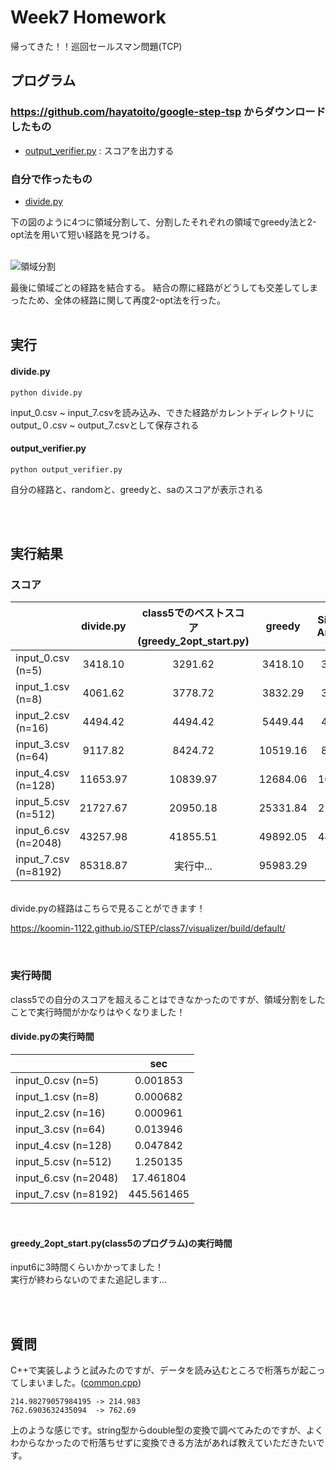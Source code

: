 # Week7 Homework
帰ってきた！！巡回セールスマン問題(TCP)

## プログラム
### https://github.com/hayatoito/google-step-tsp からダウンロードしたもの
- [output_verifier.py](https://github.com/koomin-1122/STEP/blob/main/class5/output_verifier.py) : スコアを出力する

### 自分で作ったもの
- [divide.py](https://github.com/koomin-1122/STEP/blob/main/class7/divide.py) 

下の図のように4つに領域分割して、分割したそれぞれの領域でgreedy法と2-opt法を用いて短い経路を見つける。<br><br>


![領域分割](https://user-images.githubusercontent.com/70313656/123937216-e7c7fb80-d9d0-11eb-9672-b4f0a3ab1277.png)

最後に領域ごとの経路を結合する。
結合の際に経路がどうしても交差してしまったため、全体の経路に関して再度2-opt法を行った。<br><br>



## 実行
#### divide.py

```
python divide.py
```
input_0.csv ~ input_7.csvを読み込み、できた経路がカレントディレクトリにoutput_０.csv ~ output_7.csvとして保存される<br>


#### output_verifier.py
```
python output_verifier.py 
```
自分の経路と、randomと、greedyと、saのスコアが表示される

<br><br>

## 実行結果
### スコア
|                     | divide.py | class5でのベストスコア<br>(greedy_2opt_start.py)|greedy | Simulated<br>Annealing | 
| ---------------     | :-----------------: | :----: | :----: | :-----------------: | 
| input_0.csv (n=5)   |3418.10|3291.62|3418.10 |3291.62              | 
| input_1.csv (n=8)   |4061.62|3778.72|3832.29 |3778.72              | 
| input_2.csv (n=16)  | 4494.42|4494.42|5449.44 |4494.42              | 
| input_3.csv (n=64)  |9117.82|8424.72|10519.16|8150.91              | 
| input_4.csv (n=128) |11653.97|10839.97|12684.06|10675.29             | 
| input_5.csv (n=512) |21727.67|20950.18|25331.84|21119.55             | 
| input_6.csv (n=2048)|43257.98|41855.51|49892.05|44393.89             | 
| input_7.csv (n=8192) |85318.87|実行中...|95983.29|?|
<br>
divide.pyの経路はこちらで見ることができます！<br>

https://koomin-1122.github.io/STEP/class7/visualizer/build/default/

<br>

### 実行時間
class5での自分のスコアを超えることはできなかったのですが、領域分割をしたことで実行時間がかなりはやくなりました！<br>
#### divide.pyの実行時間
||sec|
| --------- | :-----------: |
| input_0.csv (n=5)   |0.001853 | 
| input_1.csv (n=8)   |0.000682| 
| input_2.csv (n=16)  |0.000961| 
| input_3.csv (n=64)  |0.013946| 
| input_4.csv (n=128) |0.047842|
| input_5.csv (n=512) |1.250135|
| input_6.csv (n=2048)|17.461804|
| input_7.csv (n=8192)|445.561465| 

<br>

#### greedy_2opt_start.py(class5のプログラム)の実行時間
input6に3時間くらいかかってました！<br>
実行が終わらないのでまた追記します...

<br><br>


## 質問
C++で実装しようと試みたのですが、データを読み込むところで桁落ちが起こってしまいました。([common.cpp](https://github.com/koomin-1122/STEP/blob/main/class7/common.cpp#L18-L19))<br>

`214.98279057984195 -> 214.983`<br>
`762.6903632435094  -> 762.69`

上のような感じです。string型からdouble型の変換で調べてみたのですが、よくわからなかったので桁落ちせずに変換できる方法があれば教えていただきたいです。


